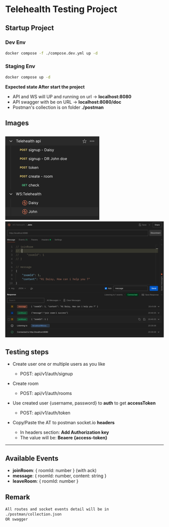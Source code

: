 # Telehealth Testing Project
## Startup Project
### Dev Env
```bash
docker compose -f ./compose.dev.yml up -d
```

### Staging Env
```bash
docker compose up -d
```

**Expected state After start the project**
- API and WS will UP and running on url -> **localhost:8080**
- API swagger with be on URL -> **localhost:8080/doc**
- Postman's collection is on folder **./postman**


## Images
![""](./md-images/collection.png "collection image")
![""](./md-images/ws.png "This is a sample image.")
---

## Testing steps
- Create user one or multiple users as you like
    - POST: api/v1/auth/signup

- Create room
   - POST: api/v1/auth/rooms

- Use created user {username, password} to **auth** to get **accessToken**
    - POST: api/v1/auth/token

- Copy/Paste the AT to postman socket.io **headers**
    - In headers section: **Add Authorization key**
    - The value will be: **Beaere {access-token}**

---
## Available Events
- **joinRoom**: { roomId: number } (with ack)
- **message**: { roomId: number, content: string }
- **leaveRoom**: { roomId: number }


## Remark
```
All routes and socket events detail will be in ./postman/collection.json
OR swagger
```
